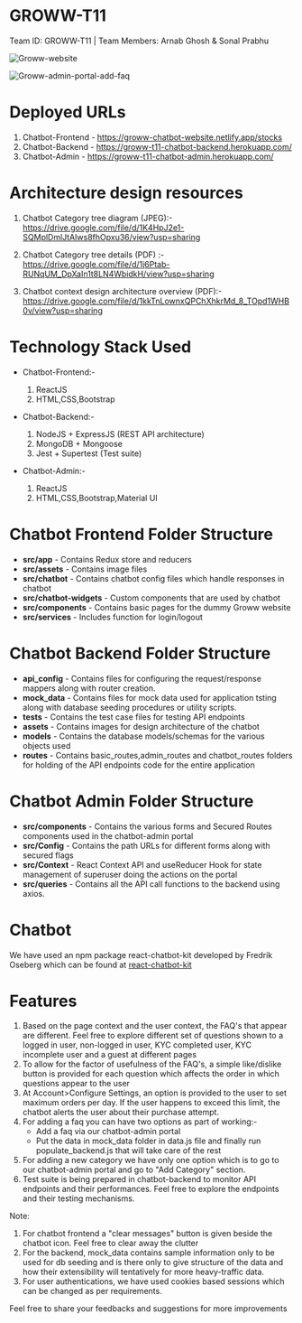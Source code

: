 # GROWW-T11
Team ID: GROWW-T11 | Team Members: Arnab Ghosh &amp; Sonal Prabhu

![Groww-website](https://user-images.githubusercontent.com/35455325/114377392-3d47f580-9ba4-11eb-83d9-f4f16f33669a.JPG)

![Groww-admin-portal-add-faq](https://drive.google.com/file/d/1MWQOqxID2ulxeWSujsHk5NpnpTeQ0Pkz/view?usp=sharing)

# Deployed URLs
1. Chatbot-Frontend - https://groww-chatbot-website.netlify.app/stocks
2. Chatbot-Backend - https://groww-t11-chatbot-backend.herokuapp.com/
3. Chatbot-Admin - https://groww-t11-chatbot-admin.herokuapp.com/

# Architecture design resources
1. Chatbot Category tree diagram (JPEG):- https://drive.google.com/file/d/1K4HpJ2e1-SQMplDmlJtAIws8fhOpxu36/view?usp=sharing

2. Chatbot Category tree details (PDF) :- https://drive.google.com/file/d/1j6Ptab-RUNqUM_DpXaIn1t8LN4WbidkH/view?usp=sharing

3. Chatbot context design architecture overview (PDF):- https://drive.google.com/file/d/1kkTnLownxQPChXhkrMd_8_TOpd1WHB0v/view?usp=sharing

# Technology Stack Used
* Chatbot-Frontend:-
    1. ReactJS
    2. HTML,CSS,Bootstrap

* Chatbot-Backend:-
    1. NodeJS + ExpressJS (REST API architecture)
    2. MongoDB + Mongoose
    3. Jest + Supertest (Test suite)

* Chatbot-Admin:-
    1. ReactJS
    2. HTML,CSS,Bootstrap,Material UI


# Chatbot Frontend Folder Structure
* **src/app** - Contains Redux store and reducers
* **src/assets** - Contains image files
* **src/chatbot** - Contains chatbot config files which handle responses in chatbot
* **src/chatbot-widgets** - Custom components that are used by chatbot
* **src/components** - Contains basic pages for the dummy Groww website
* **src/services** - Includes function for login/logout

# Chatbot Backend Folder Structure
* **api_config** - Contains files for configuring the request/response mappers along with router creation.
* **mock_data** - Contains files for mock data used for application tsting along with database seeding procedures or utility scripts.
* **__tests__** - Contains the test case files for testing API endpoints
* **assets** - Contains images for design architecture of the chatbot
* **models** - Contains the database models/schemas for the various objects used
* **routes** - Contains basic_routes,admin_routes and chatbot_routes folders for holding of the API endpoints code for the entire application

# Chatbot Admin Folder Structure
* **src/components** - Contains the various forms and Secured Routes components used in the chatbot-admin portal
* **src/Config** - Contains the path URLs for different forms along with secured flags
* **src/Context** - React Context API and useReducer Hook for state management of superuser doing the actions on the portal
* **src/queries** - Contains all the API call functions to the backend using axios.



# Chatbot
We have used an npm package react-chatbot-kit developed by Fredrik Oseberg which can be found at [react-chatbot-kit](https://github.com/FredrikOseberg/react-chatbot-kit)

# Features
1. Based on the page context and the user context, the FAQ's that appear are different. Feel free to explore different set of questions shown to a logged in user, non-logged in user, KYC completed user, KYC incomplete user and a guest at different pages
2. To allow for the factor of usefulness of the FAQ's, a simple like/dislike button is provided for each question which affects the order in which questions appear to the user
3. At Account>Configure Settings, an option is provided to the user to set maximum orders per day. If the user happens to exceed this limit, the chatbot alerts the user about their purchase attempt.
4. For adding a faq you can have two options as part of working:-
    * Add a faq via our chatbot-admin portal
    * Put the data in mock_data folder in data.js file and finally run populate_backend.js that will take care of the rest
5. For adding a new category we have only one option which is to go to our chatbot-admin portal and go to "Add Category" section.
6. Test suite is being prepared in chatbot-backend to monitor API endpoints and their performances. Feel free to explore the endpoints and their testing mechanisms.

Note: 
1) For chatbot frontend a "clear messages" button is given beside the chatbot icon. Feel free to clear away the clutter
2) For the backend, mock_data contains sample information only to be used for db seeding and is there only to give structure of the data and how their extensibility will tentatively for more heavy-traffic data.
3) For user authentications, we have used cookies based sessions which can be changed as per requirements.

Feel free to share your feedbacks and suggestions for more improvements